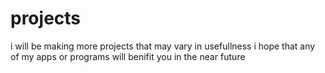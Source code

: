 # projects
i will be making more projects that may vary in usefullness i hope that any of my apps or programs will benifit you in the near future 
